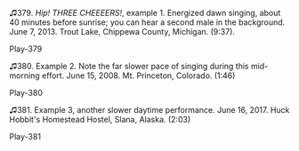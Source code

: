♫379. *Hip! THREE CHEEEERS!*, example 1. Energized dawn singing, about
40 minutes before sunrise; you can hear a second male in the background.
June 7, 2013. Trout Lake, Chippewa County, Michigan. (9:37).

Play-379

♫380. Example 2. Note the far slower pace of singing during this
mid-morning effort. June 15, 2008. Mt. Princeton, Colorado. (1:46)

Play-380

♫381. Example 3, another slower daytime performance. June 16, 2017. Huck
Hobbit's Homestead Hostel, Slana, Alaska. (2:03)

Play-381
